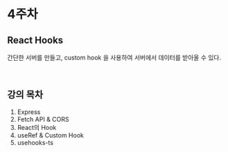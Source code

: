 # 4주차

##  React Hooks

간단한 서버를 만들고, custom hook 을 사용하여 서버에서 데이터를 받아올 수 있다.

<br>

## 강의 목차

1. Express
2. Fetch API & CORS
3. React의 Hook
4. useRef & Custom Hook
5. usehooks-ts
